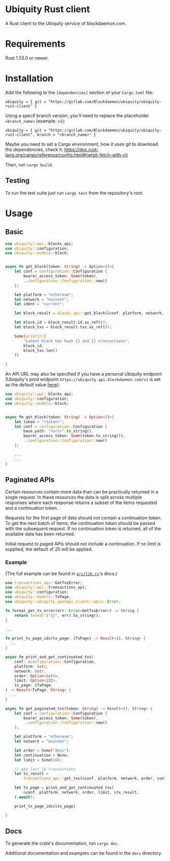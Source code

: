 # Ubiquity Rust client
A Rust client to the Ubiquity service of blockdaemon.com.

# Requirements
Rust 1.53.0 or newer.

# Installation
Add the following to the `[dependencies]` section of your `Cargo.toml` file:

```
ubiquity = { git = "https://gitlab.com/Blockdaemon/ubiquity/ubiquity-rust-client" }
```

Using a specif branch version, you'll need to replace the placeholder `<branch_name>` (example: `v1`):
```
ubiquity = { git = "https://gitlab.com/Blockdaemon/ubiquity/ubiquity-rust-client", branch = "<branch_name>" }
```

Maybe you need to set a Cargo environment, how it uses git to download the dependencies, check it: https://doc.rust-lang.org/cargo/reference/config.html#netgit-fetch-with-cli

Then, run `cargo build`.

## Testing
To run the test suite just run `cargo test` from the repository's root.

# Usage

## Basic


```rust
use ubiquity::api::blocks_api;
use ubiquity::configuration;
use ubiquity::models::block;


async fn get_block(token: String) -> Option<()>{
    let conf = configuration::Configuration {
        bearer_access_token: Some(token),
        ..configuration::Configuration::new()
    };

    let platform = "ethereum";
    let network = "mainnet";
    let ident = "current";

    let block_result = blocks_api::get_block(&conf, platform, network, ident).await.ok()?;

    let block_id = block_result.id.as_ref()?;
    let block_txs = block_result.txs.as_ref()?;

    Some(println!(
        "Latest block has hash {} and {} transactions",
        block_id,
        block_txs.len()
    ))

}
```

An API URL may also be specified if you have a personal Ubiquity endpoint (Ubiquity's prod endpoint `https://ubiquity.api.blockdaemon.com/v1` is set as the default value [here](https://gitlab.com/Blockdaemon/ubiquity/ubiquity-rust-client/-/blob/master/generated/src/apis/configuration.rs#L43)): 

```rust
use ubiquity::api::blocks_api;
use ubiquity::configuration;
use ubiquity::models::block;


async fn get_block(token: String) -> Option<()>{
    let token = "<token>";
    let conf = configuration::Configuration {
        base_path: "<url>".to_string(),
        bearer_access_token: Some(token.to_string()),
        ..configuration::Configuration::new()
    };

    ...
    ...
}
```

## Paginated APIs

Certain resources contain more data than can be practically returned in a single request. In these resources the data is split across multiple responses where each response returns a subset of the items requested and a continuation token.

Requests for the first page of data should not contain a continuation token. To get the next batch of items, the continuation token should be passed with the subsequent request. If no continuation token is returned, all of the available data has been returned.

Initial request to paged APIs should not include a continuation. If no limit is supplied, the default of 25 will be applied.

### Example

(The full example can be found in [`src/lib.rs`](src/lib.rs)'s docs.)

```rust
use transactions_api::GetTxsError;
use ubiquity::api::transactions_api;
use ubiquity::configuration;
use ubiquity::models::TxPage;
use ubiquity::ubiquity_openapi_client::apis::Error;

fn format_get_tx_error(err: Error<GetTxsError>) -> String {
    return format!("{}", err).to_string();
}

...

fn print_tx_page_ids(tx_page: &TxPage) -> Result<(), String> {
  ...
}

async fn print_and_get_continuated_txs(
    conf: &configuration::Configuration,
    platform: &str,
    network: &str,
    order: Option<&str>,
    limit: Option<i32>,
    tx_page: &TxPage,
) -> Result<TxPage, String> {
  ...
}

async fn get_paginated_txs(token: String) -> Result<(), String> {
    let conf = configuration::Configuration {
        bearer_access_token: Some(token),
        ..configuration::Configuration::new()
    };

    let platform = "ethereum";
    let network = "mainnet";

    let order = Some("desc");
    let continuation = None;
    let limit = Some(10);

    // get last 10 transactions
    let tx_result =
        transactions_api::get_txs(&conf, platform, network, order, continuation, limit).await.map_err(format_get_tx_error)?;

    let tx_page = print_and_get_continuated_txs(
        &conf, platform, network, order, limit, &tx_result,
    ).await?;

    print_tx_page_ids(&tx_page)

}
```

## Docs
To generate the crate's documentation, run `cargo doc`.

Additional documentation and examples can be found in the `docs` directory.
